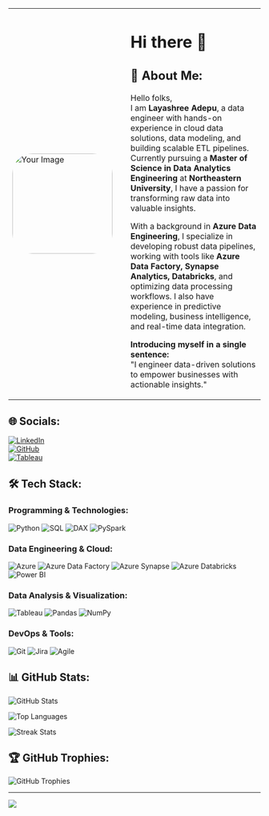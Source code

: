 <table>
  <tr>
    <td>
      <img src="https://github.com/LayashreeAdepu/LayashreeAdepu/blob/main/mine.jpeg" alt="Your Image" width="200" style="border-radius:20%; margin-right:20px;">
    </td>
    <td>
      <h1>Hi there 👋</h1>
      <h2>💫 About Me:</h2>
      <p>Hello folks,<br>
      I am <b>Layashree Adepu</b>, a data engineer with hands-on experience in cloud data solutions, data modeling, and building scalable ETL pipelines. Currently pursuing a <b>Master of Science in Data Analytics Engineering</b> at <b>Northeastern University</b>, I have a passion for transforming raw data into valuable insights.</p>
      <p>With a background in <b>Azure Data Engineering</b>, I specialize in developing robust data pipelines, working with tools like <b>Azure Data Factory, Synapse Analytics, Databricks</b>, and optimizing data processing workflows. I also have experience in predictive modeling, business intelligence, and real-time data integration.</p>
      <p><b>Introducing myself in a single sentence:</b><br>
      "I engineer data-driven solutions to empower businesses with actionable insights."</p>
    </td>
  </tr>
</table>

## 🌐 Socials:
[![LinkedIn](https://img.shields.io/badge/LinkedIn-%230077B5.svg?logo=linkedin&logoColor=white)](https://www.linkedin.com/in/layashreeadepu/)  
[![GitHub](https://img.shields.io/badge/GitHub-181717?logo=github&logoColor=white)](https://github.com/LayashreeAdepu)  
[![Tableau](https://img.shields.io/badge/Tableau-%23E97627.svg?logo=Tableau&logoColor=white)](https://public.tableau.com/app/profile/layashree.adepu)  

## 🛠️ Tech Stack:

### Programming & Technologies:
![Python](https://img.shields.io/badge/Python-3776AB?style=flat&logo=python&logoColor=white)
![SQL](https://img.shields.io/badge/SQL-CC2927?style=flat&logo=microsoft-sql-server&logoColor=white)
![DAX](https://img.shields.io/badge/DAX-217346?style=flat)
![PySpark](https://img.shields.io/badge/PySpark-E25A1C?style=flat&logo=apache-spark&logoColor=white)

### Data Engineering & Cloud:
![Azure](https://img.shields.io/badge/Azure-0078D4?style=flat&logo=microsoft-azure&logoColor=white)
![Azure Data Factory](https://img.shields.io/badge/Azure%20Data%20Factory-0089D6?style=flat)
![Azure Synapse](https://img.shields.io/badge/Azure%20Synapse-0078D4?style=flat)
![Azure Databricks](https://img.shields.io/badge/Databricks-FF3621?style=flat&logo=databricks&logoColor=white)
![Power BI](https://img.shields.io/badge/Power_BI-F2C811?style=flat&logo=powerbi&logoColor=black)

### Data Analysis & Visualization:
![Tableau](https://img.shields.io/badge/Tableau-E97627?style=flat&logo=tableau&logoColor=white)
![Pandas](https://img.shields.io/badge/Pandas-150458?style=flat&logo=pandas&logoColor=white)
![NumPy](https://img.shields.io/badge/NumPy-013243?style=flat&logo=numpy&logoColor=white)

### DevOps & Tools:
![Git](https://img.shields.io/badge/Git-F05032?style=flat&logo=git&logoColor=white)
![Jira](https://img.shields.io/badge/Jira-0052CC?style=flat&logo=jira&logoColor=white)
![Agile](https://img.shields.io/badge/Agile-5D4E8A?style=flat)

## 📊 GitHub Stats:

![GitHub Stats](https://github-readme-stats.vercel.app/api?username=LayashreeAdepu&show_icons=true&theme=radical)

![Top Languages](https://github-readme-stats.vercel.app/api/top-langs/?username=LayashreeAdepu&layout=compact&theme=radical)

![Streak Stats](https://github-readme-streak-stats.herokuapp.com/?user=LayashreeAdepu&theme=radical)

## 🏆 GitHub Trophies:
![GitHub Trophies](https://github-profile-trophy.vercel.app/?username=LayashreeAdepu&theme=radical&no-frame=true&margin-w=15)

---
[![](https://visitcount.itsvg.in/api?id=LayashreeAdepu&icon=0&color=0)](https://visitcount.itsvg.in)

<!-- Proudly created with GPRM ( https://gprm.itsvg.in ) -->
